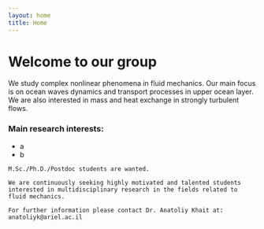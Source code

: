 ```yaml
---
layout: home
title: Home
---
```


# Welcome to our group

We study complex nonlinear phenomena in fluid mechanics.
Our main focus is on ocean waves dynamics and transport processes in upper ocean layer.
We are also interested in mass and heat exchange in strongly turbulent flows.

### Main research interests:
- a
- b




```
M.Sc./Ph.D./Postdoc students are wanted.

We are continuously seeking highly motivated and talented students interested in multidisciplinary research in the fields related to fluid mechanics.

For further information please contact Dr. Anatoliy Khait at:
anatoliyk@ariel.ac.il
```
